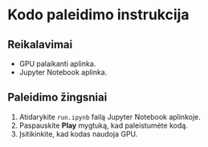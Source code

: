 # Kodo paleidimo instrukcija

## Reikalavimai
- GPU palaikanti aplinka.
- Jupyter Notebook aplinka.

## Paleidimo žingsniai
1. Atidarykite `run.ipynb` failą Jupyter Notebook aplinkoje.
2. Paspauskite **Play** mygtuką, kad paleistumėte kodą.
3. Įsitikinkite, kad kodas naudoja GPU.